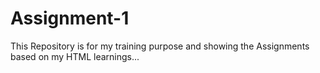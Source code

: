 # Assignment-1
This Repository is for my training purpose and showing the Assignments based on my HTML learnings...
